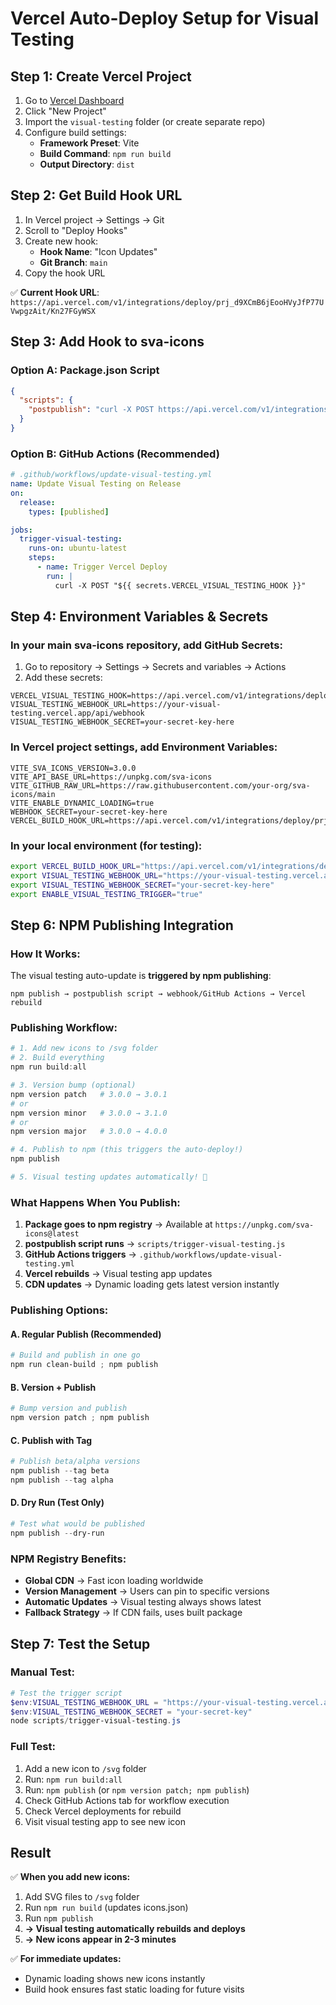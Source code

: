 # Vercel Auto-Deploy Setup for Visual Testing

## Step 1: Create Vercel Project

1. Go to [Vercel Dashboard](https://vercel.com/dashboard)
2. Click "New Project"
3. Import the `visual-testing` folder (or create separate repo)
4. Configure build settings:
   - **Framework Preset**: Vite
   - **Build Command**: `npm run build`
   - **Output Directory**: `dist`

## Step 2: Get Build Hook URL

1. In Vercel project → Settings → Git
2. Scroll to "Deploy Hooks"
3. Create new hook: 
   - **Hook Name**: "Icon Updates"
   - **Git Branch**: `main`
4. Copy the hook URL

✅ **Current Hook URL**: `https://api.vercel.com/v1/integrations/deploy/prj_d9XCmB6jEooHVyJfP77UVwpgzAit/Kn27FGyWSX`

## Step 3: Add Hook to sva-icons

### Option A: Package.json Script
```json
{
  "scripts": {
    "postpublish": "curl -X POST https://api.vercel.com/v1/integrations/deploy/prj_d9XCmB6jEooHVyJfP77UVwpgzAit/Kn27FGyWSX"
  }
}
```

### Option B: GitHub Actions (Recommended)
```yaml
# .github/workflows/update-visual-testing.yml
name: Update Visual Testing on Release
on:
  release:
    types: [published]

jobs:
  trigger-visual-testing:
    runs-on: ubuntu-latest
    steps:
      - name: Trigger Vercel Deploy
        run: |
          curl -X POST "${{ secrets.VERCEL_VISUAL_TESTING_HOOK }}"
```

## Step 4: Environment Variables & Secrets

### In your main sva-icons repository, add GitHub Secrets:
1. Go to repository → Settings → Secrets and variables → Actions
2. Add these secrets:

```
VERCEL_VISUAL_TESTING_HOOK=https://api.vercel.com/v1/integrations/deploy/prj_d9XCmB6jEooHVyJfP77UVwpgzAit/Kn27FGyWSX
VISUAL_TESTING_WEBHOOK_URL=https://your-visual-testing.vercel.app/api/webhook
VISUAL_TESTING_WEBHOOK_SECRET=your-secret-key-here
```

### In Vercel project settings, add Environment Variables:
```
VITE_SVA_ICONS_VERSION=3.0.0
VITE_API_BASE_URL=https://unpkg.com/sva-icons
VITE_GITHUB_RAW_URL=https://raw.githubusercontent.com/your-org/sva-icons/main
VITE_ENABLE_DYNAMIC_LOADING=true
WEBHOOK_SECRET=your-secret-key-here
VERCEL_BUILD_HOOK_URL=https://api.vercel.com/v1/integrations/deploy/prj_d9XCmB6jEooHVyJfP77UVwpgzAit/Kn27FGyWSX
```

### In your local environment (for testing):
```bash
export VERCEL_BUILD_HOOK_URL="https://api.vercel.com/v1/integrations/deploy/prj_d9XCmB6jEooHVyJfP77UVwpgzAit/Kn27FGyWSX"
export VISUAL_TESTING_WEBHOOK_URL="https://your-visual-testing.vercel.app/api/webhook"
export VISUAL_TESTING_WEBHOOK_SECRET="your-secret-key-here"
export ENABLE_VISUAL_TESTING_TRIGGER="true"
```

## Step 6: NPM Publishing Integration

### How It Works:
The visual testing auto-update is **triggered by npm publishing**:

```
npm publish → postpublish script → webhook/GitHub Actions → Vercel rebuild
```

### Publishing Workflow:
```powershell
# 1. Add new icons to /svg folder
# 2. Build everything
npm run build:all

# 3. Version bump (optional)
npm version patch   # 3.0.0 → 3.0.1
# or
npm version minor   # 3.0.0 → 3.1.0  
# or
npm version major   # 3.0.0 → 4.0.0

# 4. Publish to npm (this triggers the auto-deploy!)
npm publish

# 5. Visual testing updates automatically! 🎉
```

### What Happens When You Publish:
1. **Package goes to npm registry** → Available at `https://unpkg.com/sva-icons@latest`
2. **postpublish script runs** → `scripts/trigger-visual-testing.js` 
3. **GitHub Actions triggers** → `.github/workflows/update-visual-testing.yml`
4. **Vercel rebuilds** → Visual testing app updates
5. **CDN updates** → Dynamic loading gets latest version instantly

### Publishing Options:

#### A. Regular Publish (Recommended)
```powershell
# Build and publish in one go
npm run clean-build ; npm publish
```

#### B. Version + Publish
```powershell
# Bump version and publish
npm version patch ; npm publish
```

#### C. Publish with Tag
```powershell
# Publish beta/alpha versions
npm publish --tag beta
npm publish --tag alpha
```

#### D. Dry Run (Test Only)
```powershell
# Test what would be published
npm publish --dry-run
```

### NPM Registry Benefits:
- **Global CDN** → Fast icon loading worldwide
- **Version Management** → Users can pin to specific versions  
- **Automatic Updates** → Visual testing always shows latest
- **Fallback Strategy** → If CDN fails, uses built package

## Step 7: Test the Setup

### Manual Test:
```powershell
# Test the trigger script
$env:VISUAL_TESTING_WEBHOOK_URL = "https://your-visual-testing.vercel.app/api/webhook"
$env:VISUAL_TESTING_WEBHOOK_SECRET = "your-secret-key"
node scripts/trigger-visual-testing.js
```

### Full Test:
1. Add a new icon to `/svg` folder
2. Run: `npm run build:all`
3. Run: `npm publish` (or `npm version patch; npm publish`)
4. Check GitHub Actions tab for workflow execution
5. Check Vercel deployments for rebuild
6. Visit visual testing app to see new icon

## Result

✅ **When you add new icons:**
1. Add SVG files to `/svg` folder
2. Run `npm run build` (updates icons.json)
3. Run `npm publish`
4. **→ Visual testing automatically rebuilds and deploys**
5. **→ New icons appear in 2-3 minutes**

✅ **For immediate updates:**
- Dynamic loading shows new icons instantly
- Build hook ensures fast static loading for future visits
